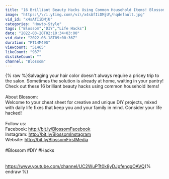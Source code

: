 ```yaml
---
title: "16 Brilliant Beauty Hacks Using Common Household Items! Blossom"
image: "https:\/\/i.ytimg.com\/vi\/x4sAfIiDMjU\/hqdefault.jpg"
vid_id: "x4sAfIiDMjU"
categories: "Howto-Style"
tags: ["Blossom","DIY","Life Hacks"]
date: "2022-03-20T02:10:34+03:00"
vid_date: "2022-03-18T09:00:36Z"
duration: "PT14M49S"
viewcount: "51465"
likeCount: "937"
dislikeCount: ""
channel: "Blossom"
---
```

{% raw %}Salvaging your hair color doesn't always require a pricey trip to the salon. Sometimes the solution is already at home, waiting in your pantry! Check out these 16 brilliant beauty hacks using common household items!<br /><br />About Blossom:<br />Welcome to your cheat sheet for creative and unique DIY projects, mixed with daily life fixes that keep you and your family in mind. Consider your life hacked! <br /><br />Follow us:<br />Facebook: <a rel="nofollow" target="blank" href="http://bit.ly/BlossomFacebook">http://bit.ly/BlossomFacebook</a><br />Instagram: <a rel="nofollow" target="blank" href="http://bit.ly/BlossomInstagram">http://bit.ly/BlossomInstagram</a><br />Website: <a rel="nofollow" target="blank" href="http://bit.ly/BlossomFirstMedia">http://bit.ly/BlossomFirstMedia</a><br /><br />#Blossom #DIY #Hacks<br /><br /><br /><a rel="nofollow" target="blank" href="https://www.youtube.com/channel/UC2WuPTt0k8yDJpfenggOAVQ">https://www.youtube.com/channel/UC2WuPTt0k8yDJpfenggOAVQ</a>{% endraw %}
